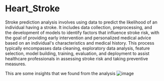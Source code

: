# Heart_Stroke
Stroke prediction analysis involves using data to predict the likelihood of an individual having a stroke. It includes data collection, preprocessing, and the development of models to identify factors that influence stroke risk, with the goal of providing early intervention and personalized medical advice based on an individual's characteristics and medical history. This process typically encompasses data cleaning, exploratory data analysis, feature selection, model building, training, evaluation, and deployment to assist healthcare professionals in assessing stroke risk and taking preventive measures.

This are some insights that we found from the analysis
![image](https://github.com/vrushabh07/Heart_Stroke/assets/85504424/48f892a7-d866-4715-8f69-8861bc46c322)
